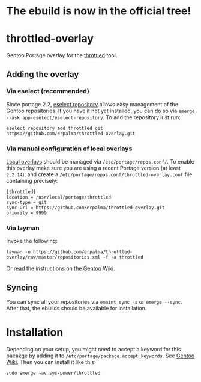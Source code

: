 # The ebuild is now in the official tree!

# throttled-overlay

Gentoo Portage overlay for the [throttled](https://github.com/erpalma/throttled) tool.

## Adding the overlay

### Via eselect (recommended)

Since portage 2.2, [eselect repository](https://wiki.gentoo.org/wiki/Eselect/Repository) allows easy management of the Gentoo repositories. If you have it not yet installed, you can do so via `emerge --ask app-eselect/eselect-repository`.
To add the repository just run:

	eselect repository add throttled git https://github.com/erpalma/throttled-overlay.git

### Via manual configuration of local overlays

[Local overlays](https://wiki.gentoo.org/wiki/Overlay/Local_overlay) should be managed via `/etc/portage/repos.conf/`.
To enable this overlay make sure you are using a recent Portage version (at least `2.2.14`), and create a `/etc/portage/repos.conf/throttled-overlay.conf` file containing precisely:

```
[throttled]
location = /usr/local/portage/throttled
sync-type = git
sync-uri = https://github.com/erpalma/throttled-overlay.git
priority = 9999
```

### Via layman

Invoke the following:

	layman -o https://github.com/erpalma/throttled-overlay/raw/master/repositories.xml -f -a throttled
	
Or read the instructions on the [Gentoo Wiki](http://wiki.gentoo.org/wiki/Layman#Adding_custom_repositories).

## Syncing

You can sync all your repositories via `emaint sync -a` or  `emerge --sync`. After that, the ebuilds should be available for installation.

# Installation

Depending on your setup, you might need to accept a keyword for this pacakge by adding it to `/etc/portage/package.accept_keywords`. See [Gentoo Wiki](https://wiki.gentoo.org/wiki/Knowledge_Base:Accepting_a_keyword_for_a_single_package).
Then you can install it like this:

	sudo emerge -av sys-power/throttled
